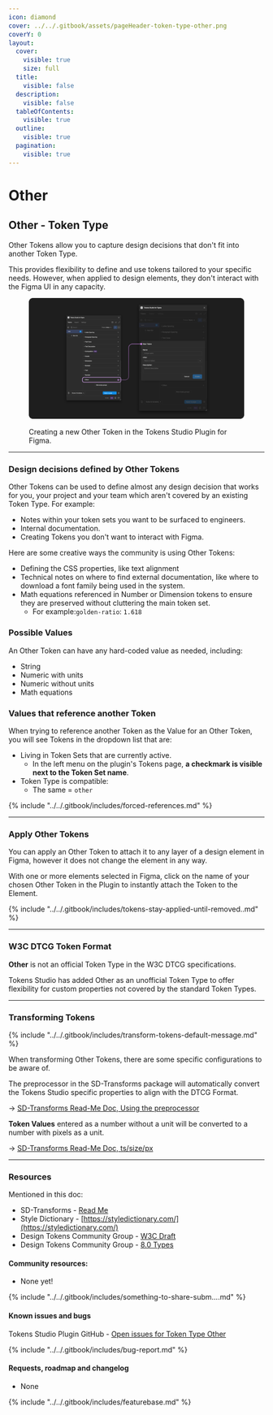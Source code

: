 ```yaml
---
icon: diamond
cover: ../../.gitbook/assets/pageHeader-token-type-other.png
coverY: 0
layout:
  cover:
    visible: true
    size: full
  title:
    visible: false
  description:
    visible: false
  tableOfContents:
    visible: true
  outline:
    visible: true
  pagination:
    visible: true
---
```


# Other

## Other - Token Type

Other Tokens allow you to capture design decisions that don't fit into another Token Type.

This provides flexibility to define and use tokens tailored to your specific needs. However, when applied to design elements, they don't interact with the Figma UI in any capacity.

<figure><img src="../../.gitbook/assets/tokens-other-form-empty-2-01.png" alt=""><figcaption><p>Creating a new Other Token in the Tokens Studio Plugin for Figma.</p></figcaption></figure>

***



### Design decisions defined by Other Tokens

Other Tokens can be used to define almost any design decision that works for you, your project and your team which aren't covered by an existing Token Type. For example:

* Notes within your token sets you want to be surfaced to engineers.
* Internal documentation.
* Creating Tokens you don't want to interact with Figma.

Here are some creative ways the community is using Other Tokens:

* Defining the CSS properties, like text alignment
* Technical notes on where to find external documentation, like where to download a font family being used in the system.
* Math equations referenced in Number or Dimension tokens to ensure they are preserved without cluttering the main token set.
  * For example:`golden-ratio`: `1.618`

### Possible Values

An Other Token can have any hard-coded value as needed, including:

* String
* Numeric with units
* Numeric without units
* Math equations



### Values that reference another Token

When trying to reference another Token as the Value for an Other Token, you will see Tokens in the dropdown list that are:

* Living in Token Sets that are currently active.
  * In the left menu on the plugin's Tokens page, **a checkmark is visible next to the Token Set name**.
* Token Type is compatible:
  * The same = `other`

{% include "../../.gitbook/includes/forced-references.md" %}

***



### Apply Other Tokens

You can apply an Other Token to attach it to any layer of a design element in Figma, however it does not change the element in any way.&#x20;

With one or more elements selected in Figma, click on the name of your chosen Other Token in the Plugin to instantly attach the Token to the Element.&#x20;

{% include "../../.gitbook/includes/tokens-stay-applied-until-removed..md" %}

***



### W3C DTCG Token Format

**Other** is not an official Token Type in the W3C DTCG specifications.

Tokens Studio has added Other as an unofficial Token Type to offer flexibility for custom properties not covered by the standard Token Types.

***



### Transforming Tokens

{% include "../../.gitbook/includes/transform-tokens-default-message.md" %}

When transforming Other Tokens, there are some specific configurations to be aware of.

The preprocessor in the SD-Transforms package will automatically convert the Tokens Studio specific properties to align with the DTCG Format.

→ [SD-Transforms Read-Me Doc, Using the preprocessor](https://github.com/Tokens-studio/sd-transforms/?tab=readme-ov-file#using-the-preprocessor)



**Token Values** entered as a number without a unit will be converted to a number with pixels as a unit.

→ [SD-Transforms Read-Me Doc, ts/size/px](https://github.com/Tokens-studio/sd-transforms/?tab=readme-ov-file#tssizepx)

***



### Resources

Mentioned in this doc:

* SD-Transforms - [Read Me](https://github.com/tokens-studio/sd-transforms#readme)
* Style Dictionary - [https://styledictionary.com/](https://styledictionary.com/)
* Design Tokens Community Group - [W3C Draft](https://tr.designtokens.org/format/)
* Design Tokens Community Group - [8.0 Types](https://tr.designtokens.org/format/#types)



#### Community resources:

* None yet!

{% include "../../.gitbook/includes/something-to-share-subm....md" %}



#### Known issues and bugs

Tokens Studio Plugin GitHub - [Open issues for Token Type Other](https://github.com/tokens-studio/figma-plugin/labels/token%20type%20other)

{% include "../../.gitbook/includes/bug-report.md" %}



#### Requests, roadmap and changelog

* None

{% include "../../.gitbook/includes/featurebase.md" %}
